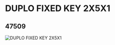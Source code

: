 # DUPLO FIXED KEY 2X5X1
## 47509
![DUPLO FIXED KEY 2X5X1](https://lc-www-live-s.legocdn.com/media/bricks/5/2/4207545.jpg)